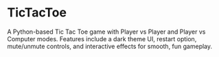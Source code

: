 # TicTacToe
A Python-based Tic Tac Toe game with Player vs Player and Player vs Computer modes. Features include a dark theme UI, restart option, mute/unmute controls, and interactive effects for smooth, fun gameplay.
